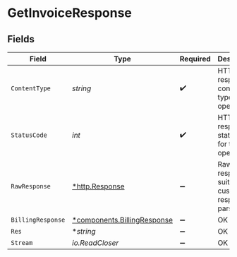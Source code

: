 # GetInvoiceResponse


## Fields

| Field                                                                 | Type                                                                  | Required                                                              | Description                                                           |
| --------------------------------------------------------------------- | --------------------------------------------------------------------- | --------------------------------------------------------------------- | --------------------------------------------------------------------- |
| `ContentType`                                                         | *string*                                                              | :heavy_check_mark:                                                    | HTTP response content type for this operation                         |
| `StatusCode`                                                          | *int*                                                                 | :heavy_check_mark:                                                    | HTTP response status code for this operation                          |
| `RawResponse`                                                         | [*http.Response](https://pkg.go.dev/net/http#Response)                | :heavy_minus_sign:                                                    | Raw HTTP response; suitable for custom response parsing               |
| `BillingResponse`                                                     | [*components.BillingResponse](../../models/shared/billingresponse.md) | :heavy_minus_sign:                                                    | OK                                                                    |
| `Res`                                                                 | **string*                                                             | :heavy_minus_sign:                                                    | OK                                                                    |
| `Stream`                                                              | *io.ReadCloser*                                                       | :heavy_minus_sign:                                                    | OK                                                                    |